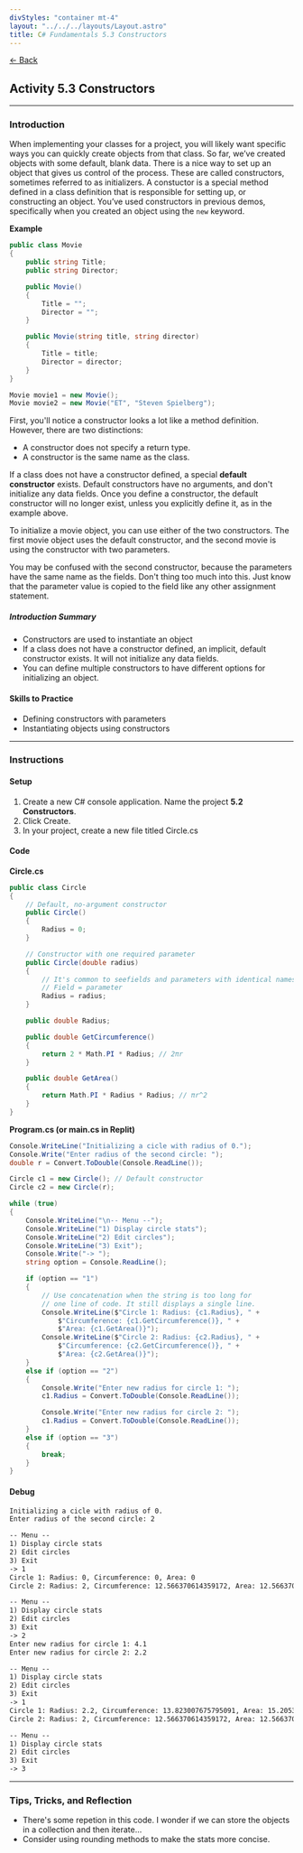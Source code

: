 ```yaml
---
divStyles: "container mt-4"
layout: "../../../layouts/Layout.astro"
title: C# Fundamentals 5.3 Constructors
---
```


[← Back](/c-sharp-fundamentals/)

## Activity 5.3 Constructors

---

### Introduction

When implementing your classes for a project, you will likely want specific ways you can quickly create objects from that class. So far, we’ve created objects with some default, blank data. There is a nice way to set up an object that gives us control of the process. These are called constructors, sometimes referred to as initializers. A constuctor is a special method defined in a class definition that is responsible for setting up, or constructing an object. You’ve used constructors in previous demos, specifically when you created an object using the `new` keyword.

**Example**

```cs
public class Movie
{
    public string Title;
    public string Director;

    public Movie()
    {
        Title = "";
        Director = "";
    }

    public Movie(string title, string director)
    {
        Title = title;
        Director = director;
    }
}
```
```cs
Movie movie1 = new Movie();
Movie movie2 = new Movie("ET", "Steven Spielberg");
```

First, you'll notice a constructor looks a lot like a method definition. However, there are two distinctions:

- A constructor does not specify a return type.
- A constructor is the same name as the class.

If a class does not have a constructor defined, a special **default constructor** exists. Default constructors have no
arguments, and don't initialize any data fields. Once you define a constructor, the default constructor will no longer exist,
unless you explicitly define it, as in the example above.

To initialize a movie object, you can use either of the two constructors. The first movie object uses the default constructor,
and the second movie is using the constructor with two parameters.

You may be confused with the second constructor, because the parameters have the same name as the fields. Don't thing too
much into this. Just know that the parameter value is copied to the field like any other assignment statement.

##### Introduction Summary

- Constructors are used to instantiate an object
- If a class does not have a constructor defined, an implicit, default constructor exists. It will not
initialize any data fields.
- You can define multiple constructors to have different options for initializing an object.

#### Skills to Practice

- Defining constructors with parameters
- Instantiating objects using constructors

---

### Instructions

#### Setup

1. Create a new C# console application. Name the project **5.2 Constructors**.
2. Click Create.
3. In your project, create a new file titled Circle.cs

#### Code

**Circle.cs**
```cs
public class Circle
{
    // Default, no-argument constructor
    public Circle()
    {
        Radius = 0;
    }

    // Constructor with one required parameter
    public Circle(double radius)
    {
        // It's common to seefields and parameters with identical names.
        // Field = parameter
        Radius = radius;
    }

    public double Radius;

    public double GetCircumference()
    {
        return 2 * Math.PI * Radius; // 2πr
    }

    public double GetArea()
    {
        return Math.PI * Radius * Radius; // πr^2
    }
}
```

**Program.cs  (or main.cs in Replit)**
```cs
Console.WriteLine("Initializing a cicle with radius of 0.");
Console.Write("Enter radius of the second circle: ");
double r = Convert.ToDouble(Console.ReadLine());

Circle c1 = new Circle(); // Default constructor
Circle c2 = new Circle(r);

while (true)
{
    Console.WriteLine("\n-- Menu --");
    Console.WriteLine("1) Display circle stats");
    Console.WriteLine("2) Edit circles");
    Console.WriteLine("3) Exit");
    Console.Write("-> ");
    string option = Console.ReadLine();

    if (option == "1")
    {
        // Use concatenation when the string is too long for
        // one line of code. It still displays a single line.
        Console.WriteLine($"Circle 1: Radius: {c1.Radius}, " +
            $"Circumference: {c1.GetCircumference()}, " +
            $"Area: {c1.GetArea()}");
        Console.WriteLine($"Circle 2: Radius: {c2.Radius}, " +
            $"Circumference: {c2.GetCircumference()}, " +
            $"Area: {c2.GetArea()}");
    }
    else if (option == "2")
    {
        Console.Write("Enter new radius for circle 1: ");
        c1.Radius = Convert.ToDouble(Console.ReadLine());

        Console.Write("Enter new radius for circle 2: ");
        c1.Radius = Convert.ToDouble(Console.ReadLine());
    }
    else if (option == "3")
    {
        break;
    }
}
```

#### Debug

```txt
Initializing a cicle with radius of 0.
Enter radius of the second circle: 2

-- Menu --
1) Display circle stats
2) Edit circles
3) Exit
-> 1
Circle 1: Radius: 0, Circumference: 0, Area: 0
Circle 2: Radius: 2, Circumference: 12.566370614359172, Area: 12.566370614359172

-- Menu --
1) Display circle stats
2) Edit circles
3) Exit
-> 2
Enter new radius for circle 1: 4.1
Enter new radius for circle 2: 2.2

-- Menu --
1) Display circle stats
2) Edit circles
3) Exit
-> 1
Circle 1: Radius: 2.2, Circumference: 13.823007675795091, Area: 15.205308443374602
Circle 2: Radius: 2, Circumference: 12.566370614359172, Area: 12.566370614359172

-- Menu --
1) Display circle stats
2) Edit circles
3) Exit
-> 3
```

---

### Tips, Tricks, and Reflection

- There's some repetion in this code. I wonder if we can store the objects in a collection and then iterate...
- Consider using rounding methods to make the stats more concise.
